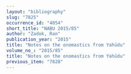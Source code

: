 ```yaml
---
layout: "bibliography"
slug: "7825"
occurrence_id: "4054"
short_title: "NABU 2015/85"
author: "Zadok, Ran"
publication_year: "2015"
title: "Notes on the onomastics from Yahūdu"
volume_no_: "2015/85"
title: "Notes on the onomastics from Yahūdu"
previous_item: "7828"
---
```

